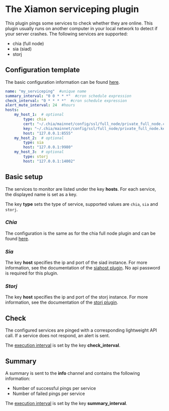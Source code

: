 # The Xiamon serviceping plugin

This plugin pings some services to check whether they are online. This plugin usually runs on another computer in your local network to detect if your server crashes. The following services are supported:
- chia (full node)
- sia (siad)
- storj

## **Configuration template**

The basic configuration information can be found [here](../config_basics.md).

```yaml
name: "my_serviceping"  #unique name
summary_interval: "0 0 * * *"  #cron schedule expression
check_interval: "0 * * * *"  #cron schedule expression
alert_mute_interval: 24  #hours
hosts:
    my_host_1:  # optional
        type: chia
        cert: "~/.chia/mainnet/config/ssl/full_node/private_full_node.crt"
        key: "~/.chia/mainnet/config/ssl/full_node/private_full_node.key"
        host: "127.0.0.1:8555"
    my_host_2:  # optional
        type: sia
        host: "127.0.0.1:9980"
    my_host_3:  # optional
        type: storj
        host: "127.0.0.1:14002"
```

## **Basic setup**

The services to monitor are listed under the key **hosts**. For each service, the displayed name is set as a key.

The key **type** sets the type of service, supported values are `chia`, `sia` and `storj`.

### ***Chia***

The configuration is the same as for the chia full node plugin and can be found [here](chianode.md).

### ***Sia***

The key **host** specifies the ip and port of the siad instance. For more information, see the documentation of the [siahost plugin](siahost.md). No api password is required for this plugin.

### ***Storj***

The key **host** specifies the ip and port of the storj instance. For more information, see the documentation of the [storj plugin](storjnode.md).


## **Check**

The configured services are pinged with a corresponding lightweight API call. If a service does not respond, an alert is sent.

The [execution interval](../config_basics.md) is set by the key **check_interval**.

## **Summary**

A summary is sent to the **info** channel and contains the following information:

- Number of successful pings per service
- Number of failed pings per service

The [execution interval](../config_basics.md) is set by the key **summary_interval**.

